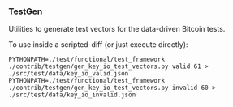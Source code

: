 ### TestGen ###

Utilities to generate test vectors for the data-driven Bitcoin tests.

To use inside a scripted-diff (or just execute directly):

    PYTHONPATH=./test/functional/test_framework ./contrib/testgen/gen_key_io_test_vectors.py valid 61 > ./src/test/data/key_io_valid.json
    PYTHONPATH=./test/functional/test_framework ./contrib/testgen/gen_key_io_test_vectors.py invalid 60 > ./src/test/data/key_io_invalid.json
